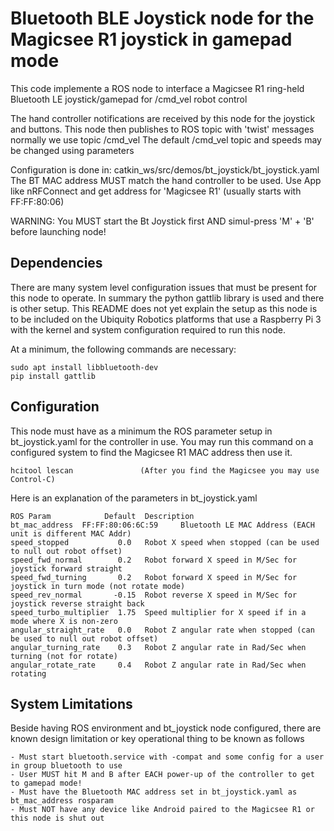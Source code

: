 # Bluetooth BLE Joystick node for the Magicsee R1 joystick in gamepad mode

This code implemente a ROS node to interface a Magicsee R1 ring-held Bluetooth LE joystick/gamepad for /cmd_vel robot control

The hand controller notifications are received by this node for the joystick and buttons.
This node then publishes to ROS topic with 'twist' messages normally we use topic /cmd_vel
The default /cmd_vel topic and speeds may be changed using parameters

Configuration is done in:  catkin_ws/src/demos/bt_joystick/bt_joystick.yaml
The BT MAC address MUST match the hand controller to be used.
Use App like nRFConnect and get address for 'Magicsee R1' (usually starts with FF:FF:80:06)

WARNING:  You MUST start the Bt Joystick first AND simul-press 'M' + 'B' before launching node!

## Dependencies

There are many system level configuration issues that must be present for this node to operate.
In summary the python gattlib library is used and there is other setup.
This README does not yet explain the setup as this node is to be included on the Ubiquity Robotics platforms that use a Raspberry Pi 3 with the kernel and system configuration required to run this node.

At a minimum, the following commands are necessary:

```
sudo apt install libbluetooth-dev
pip install gattlib
```

## Configuration

This node must have as a minimum the ROS parameter setup in bt_joystick.yaml for the controller in use.
You may run this command on a configured system to find the Magicsee R1 MAC address then use it.

    hcitool lescan               (After you find the Magicsee you may use Control-C)

Here is an explanation of the parameters in bt_joystick.yaml

    ROS Param            Default  Description
    bt_mac_address  FF:FF:80:06:6C:59     Bluetooth LE MAC Address (EACH unit is different MAC Addr)
    speed_stopped           0.0   Robot X speed when stopped (can be used to null out robot offset)
    speed_fwd_normal        0.2   Robot forward X speed in M/Sec for joystick forward straight
    speed_fwd_turning       0.2   Robot forward X speed in M/Sec for joystick in turn mode (not rotate mode)
    speed_rev_normal       -0.15  Robot reverse X speed in M/Sec for joystick reverse straight back
    speed_turbo_multiplier  1.75  Speed multiplier for X speed if in a mode where X is non-zero
    angular_straight_rate   0.0   Robot Z angular rate when stopped (can be used to null out robot offset)
    angular_turning_rate    0.3   Robot Z angular rate in Rad/Sec when turning (not for rotate)
    angular_rotate_rate     0.4   Robot Z angular rate in Rad/Sec when rotating

## System Limitations

Beside having ROS environment and bt_joystick node configured,
there are known design limitation or key operational thing to be known as follows

    - Must start bluetooth.service with -compat and some config for a user in group bluetooth to use
    - User MUST hit M and B after EACH power-up of the controller to get to gamepad mode!
    - Must have the Bluetooth MAC address set in bt_joystick.yaml as  bt_mac_address rosparam
    - Must NOT have any device like Android paired to the Magicsee R1 or this node is shut out

